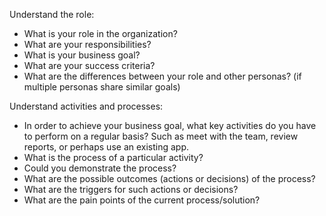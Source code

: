 Understand the role:
* What is your role in the organization?
* What are your responsibilities?
* What is your business goal? 
* What are your success criteria?
* What are the differences between your role and other personas? (if multiple personas share similar goals)

Understand activities and processes:
* In order to achieve your business goal, what key activities do you have to perform on a regular basis? Such as meet with the team, review reports, or perhaps use an existing app.
* What is the process of a particular activity?
* Could you demonstrate the process?
* What are the possible outcomes (actions or decisions) of the process?
* What are the triggers for such actions or decisions?
* What are the pain points of the current process/solution?
